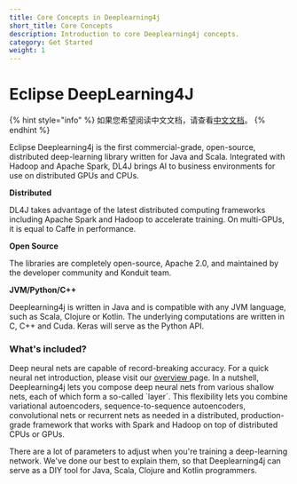 ```yaml
---
title: Core Concepts in Deeplearning4j
short_title: Core Concepts
description: Introduction to core Deeplearning4j concepts.
category: Get Started
weight: 1
---
```


# Eclipse DeepLearning4J

{% hint style="info" %}
如果您希望阅读中文文档，请查看[中文文档](https://deeplearning4j.konduit.ai/v/zhong-wen-v1.0.0/)。
{% endhint %}

Eclipse Deeplearning4j is the first commercial-grade, open-source, distributed deep-learning library written for Java and Scala. Integrated with Hadoop and Apache Spark, DL4J brings AI to business environments for use on distributed GPUs and CPUs.

**Distributed**

DL4J takes advantage of the latest distributed computing frameworks including Apache Spark and Hadoop to accelerate training. On multi-GPUs, it is equal to Caffe in performance.

**Open Source**

The libraries are completely open-source, Apache 2.0, and maintained by the developer community and Konduit team.

**JVM/Python/C++**

Deeplearning4j is written in Java and is compatible with any JVM language, such as Scala, Clojure or Kotlin. The underlying computations are written in C, C++ and Cuda. Keras will serve as the Python API.

### What's included?

Deep neural nets are capable of record-breaking accuracy. For a quick neural net introduction, please visit our [overview ](getting-started/core-concepts.md)page. In a nutshell, Deeplearning4j lets you compose deep neural nets from various shallow nets, each of which form a so-called \`layer\`. This flexibility lets you combine variational autoencoders, sequence-to-sequence autoencoders, convolutional nets or recurrent nets as needed in a distributed, production-grade framework that works with Spark and Hadoop on top of distributed CPUs or GPUs.

There are a lot of parameters to adjust when you're training a deep-learning network. We've done our best to explain them, so that Deeplearning4j can serve as a DIY tool for Java, Scala, Clojure and Kotlin programmers.  


